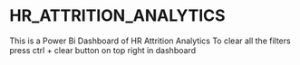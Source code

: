# HR_ATTRITION_ANALYTICS
This is a Power Bi Dashboard of HR Attrition Analytics
To clear all the filters press ctrl + clear button on top right in dashboard

